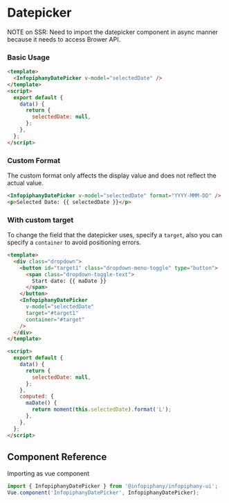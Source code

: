 # Datepicker

NOTE on SSR: Need to import the datepicker component in async manner because it needs to access Brower API.

### Basic Usage

```html
<template>
  <InfopiphanyDatePicker v-model="selectedDate" />
</template>
<script>
  export default {
    data() {
      return {
        selectedDate: null,
      };
    },
  };
</script>
```

### Custom Format

The custom format only affects the display value and does not reflect the actual value.

```html
<InfopiphanyDatePicker v-model="selectedDate" format="YYYY-MMM-DD" />
<p>Selected Date: {{ selectedDate }}</p>
```

### With custom target

To change the field that the datepicker uses, specify a `target`, also you can specify a `container` to avoid positioning errors.

```html
<template>
  <div class="dropdown">
    <button id="target1" class="dropdown-menu-toggle" type="button">
      <span class="dropdown-toggle-text">
        Start date: {{ maDate }}
      </span>
    </button>
    <InfopiphanyDatePicker
      v-model="selectedDate"
      target="#target1"
      container="#target"
    />
  </div>
</template>

<script>
  export default {
    data() {
      return {
        selectedDate: null,
      };
    },
    computed: {
      maDate() {
        return moment(this.selectedDate).format('L');
      },
    },
  };
</script>
```

## Component Reference

Importing as vue component

```js
import { InfopiphanyDatePicker } from '@infopiphany/infopiphany-ui';
Vue.component('InfopiphanyDatePicker', InfopiphanyDatePicker);
```
